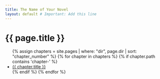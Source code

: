 ```yaml
---
title: The Name of Your Novel
layout: default # Important: Add this line
---
```


<h1>{{ page.title }}</h1>

<ul>
  {% assign chapters = site.pages | where: "dir", page.dir | sort: "chapter_number" %}
  {% for chapter in chapters %}
    {% if chapter.path contains 'chapter-' %}
      <li><a href="{{ chapter.url }}">{{ chapter.title }}</a></li>
    {% endif %}
  {% endfor %}
</ul>